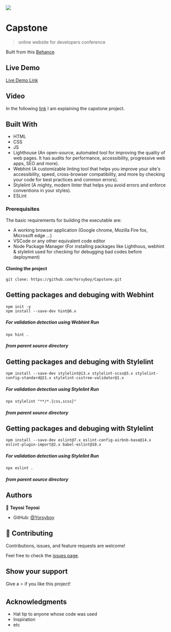 ![](https://img.shields.io/badge/Microverse-blueviolet)

# Capstone
> online website for developers conference

Built from this [Behance](https://www.behance.net/gallery/29845175/CC-Global-Summit-2015)

## Live Demo

[Live Demo Link](https://yorsyboy.github.io/Capstone/)

## Video
In the following [link](https://www.loom.com/share/eb9df83f56b8498487a25c83e2c89b27) I am explaining the capstone project.

## Built With
- HTML
- CSS
- JS
- Lighthouse (An open-source, automated tool for improving the quality of web pages. It has audits for performance, accessibility, progressive web apps, SEO and more).
- Webhint (A customizable linting tool that helps you improve your site's accessibility, speed, cross-browser compatibility, and more by checking your code for best practices and common errors).
- Stylelint (A mighty, modern linter that helps you avoid errors and enforce conventions in your styles).
- ESLint

### Prerequisites
The basic requirements for building the executable are:
* A working browser application (Google chrome, Mozilla Fire fox, Microsoft edge ...)
* VSCode or any other equivalent code editor
* Node Package Manager (For installing packages like Lighthous, webhint & stylelint used for checking for debugging bad codes before deployment)

#### Cloning the project
```
git clone: https://github.com/Yorsyboy/Capstone.git
```
## Getting packages and debuging with Webhint
```
npm init -y
npm install --save-dev hint@6.x
```
##### For validation detection using Webhint Run
```
npx hint .
```
##### from parent source directory

## Getting packages and debuging with Stylelint
```
npm install --save-dev stylelint@13.x stylelint-scss@3.x stylelint-config-standard@21.x stylelint-csstree-validator@1.x
```
##### For validation detection using Stylelint Run
```
npx stylelint "**/*.{css,scss}"
```
##### from parent source directory

## Getting packages and debuging with Stylelint
```
npm install --save-dev eslint@7.x eslint-config-airbnb-base@14.x eslint-plugin-import@2.x babel-eslint@10.x
```
##### For validation detection using Stylelint Run
```
npx eslint .
```
##### from parent source directory

## Authors

👤 **Toyosi Toyosi**

- GitHub: [@Yorsyboy](https://github.com/Yorsyboy/)

## 🤝 Contributing

Contributions, issues, and feature requests are welcome!

Feel free to check the [issues page](../../issues/).

## Show your support

Give a ⭐️ if you like this project!

## Acknowledgments

- Hat tip to anyone whose code was used
- Inspiration
- etc